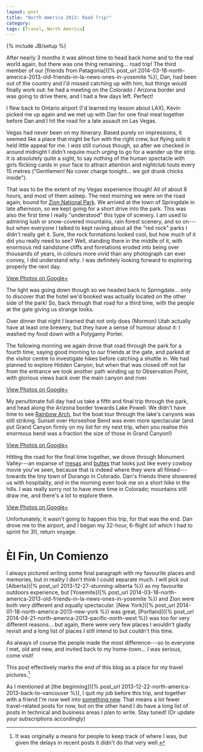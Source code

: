 ```yaml
---
layout: post
title: "North America 2013: Road Trip!"
category: 
tags: [Travel, North America]
---
```

{% include JB/setup %}

After nearly 3 months it was almost time to head back home and to the
real world again, but there was one thing remaining... road trip!  The
third member of our
[friends from Patagonia]({% post_url 2014-03-18-north-america-2013-old-friends-in-la-news-ones-in-yosemite %}),
Dan, had been out of the country and I'd missed catching up with him,
but things would finally work out: he had a meeting on the Colorado /
Arizona border and was going to drive there, and I had a few days
left.  Perfect!

I flew back to Ontario airport (I'd learned my lesson about LAX),
Kevin picked me up again and we met up with Dan for one final meal
together before Dan and I hit the road for a late assault on Las
Vegas.

Vegas had never been on my itinerary.  Based purely on impressions, it
seemed like a place that might be fun with the right crew, but flying
solo it held little appeal for me.  I *was* still curious though, so
after we checked in around midnight I didn't require much urging to go
for a wander up the strip.  It is absolutely quite a sight, to say
nothing of the human spectacle with girls flicking cards in your face
to attract attention and nightclub touts every 15 metres ("Gentlemen!
No cover charge tonight...  we got drunk chicks inside").

That was to be the extent of my Vegas experience though!  All of about
8 hours, and most of them asleep.  The next morning we were on the
road again, bound for
[Zion National Park](http://www.nps.gov/zion/index.htm).  We arrived
at the town of Springdale in late afternoon, so we kept going for a
short drive into the park.  This was also the first time I really
"understood" this type of scenery.  I am used to admiring lush or
snow-covered mountains, rain forest scenery, and so on---but when
everyone I talked to kept raving about all the "red rock" parks I
didn't really get it.  Sure, the rock formations looked cool, but how
much of it did you really need to see?  Well, standing there in the
middle of it, with enormous red sandstone cliffs and formations eroded
into being over thousands of years, in colours more vivid than any
photograph can ever convey, I did understand why.  I was definitely
looking forward to exploring properly the next day.

<div data-album="5939648559097999441" class="gallery"><a href="https://plus.google.com/photos/110262280296887306226/albums/5939648559097999441">View Photos on Google+</a></div>

The light was going down though so we headed back to
Springdale... only to discover that the hotel we'd booked was
actually located on the other side of the park!  So, back through that
road for a third time, with the people at the gate giving us strange
looks.

Over dinner that night I learned that not only does (Mormon) Utah
actually have at least one brewery, but they have a sense of humour
about it: I washed my food down with a Polygamy Porter.

The following morning we again drove that road through the park for a
fourth time, saying good morning to our friends at the gate, and
parked at the visitor centre to investigate hikes before catching a
shuttle in.  We had planned to explore Hidden Canyon, but when that
was closed off not far from the entrance we took another path winding
up to Observation Point, with glorious views back over the main canyon
and river.

<div data-album="5939649756003185457" class="gallery"><a href="https://plus.google.com/photos/110262280296887306226/albums/5939649756003185457">View Photos on Google+</a></div>

My penultimate full day had us take a fifth and final trip through the
park, and head along the Arizona border towards Lake Powell.  We
didn't have time to see
[Rainbow Arch](https://www.google.com.au/search?q=rainbow+arch+lake+powell&tbm=isch),
but the boat tour through the lake's canyons was still striking.
Sunset over Horseshoe Bend was even more spectacular (and put Grand
Canyon firmly on my list for my next trip, when you realise this
enormous bend was a fraction the size of those in Grand Canyon!)

<div data-album="5939662298179398481" class="gallery"><a href="https://plus.google.com/photos/110262280296887306226/albums/5939662298179398481">View Photos on Google+</a></div>

Hitting the road for the final time together, we drove through
Monument Valley---an expanse of
[mesas](https://en.wikipedia.org/wiki/Mesa) and
[buttes](https://en.wikipedia.org/wiki/Butte) that looks just like
every cowboy movie you've seen, because that is indeed where they were
all filmed---towards the tiny town of Durango in Colorado.  Dan's
friends there showered us with hospitality, and in the morning even
took me on a short hike in the hills.  I was really sorry not to have
more time in Colorado; mountains still draw me, and there's a lot to
explore there.

<div data-album="5941617699303541009" class="gallery"><a href="https://plus.google.com/photos/110262280296887306226/albums/5941617699303541009">View Photos on Google+</a></div>

Unfortunately, it wasn't going to happen this trip, for that was the
end.  Dan drove me to the airport, and I began my 32-hour, 6-flight
(of which I had to sprint for 3!), return voyage.

# Èl Fin, Un Comienzo

I always pictured writing some final paragraph with my favourite
places and memories, but in reality I don't think I could separate
much.  I will pick out
[Alberta]({% post_url 2013-12-27-stunning-alberta %})
as my favourite outdoors experience, but
[Yosemite]({% post_url 2014-03-18-north-america-2013-old-friends-in-la-news-ones-in-yosemite %})
and Zion were both very different and equally spectacular.
[New York]({% post_url 2014-01-18-north-america-2013-new-york %})
was great, [Portland]({% post_url 2014-04-21-north-america-2013-pacific-north-west %})
was too for very different reasons... but again, there were very few
places I wouldn't gladly revisit and a long list of places I still
intend to but couldn't this time.

As always of course the people made the most difference---so to
everyone I met, old and new, and invited back to my home-town... I was
serious, come visit!

This post effectively marks the end of this blog as a place for my
travel pictures.[^1]

As I mentioned at [the beginning]({% post_url
2013-12-22-north-america-2013-back-to-vancouver %}), I quit my job
before this trip, and together with a friend I'm now well into
[something new](http://www.condense.com.au).  That means a lot fewer
travel-related posts for now, but on the other hand I do have a long
list of posts in technical and business areas I plan to write.  Stay
tuned!  (Or update your subscriptions accordingly)

[^1]: It was originally a means for people to keep track of where I
    was, but given the delays in recent posts it didn't do that very well.
